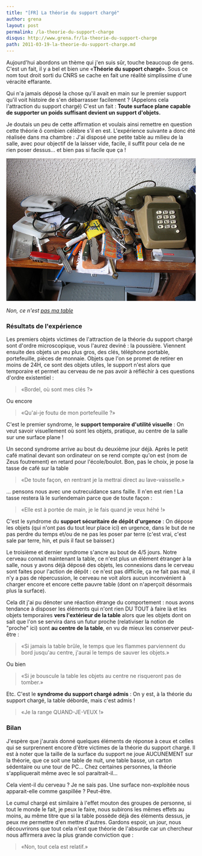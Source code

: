 ```yaml
---
title: "[FR] La théorie du support chargé"
author: grena
layout: post
permalink: /la-theorie-du-support-charge
disqus: http://www.grena.fr/la-theorie-du-support-charge
path: 2011-03-19-la-theorie-du-support-charge.md
---
```


Aujourd'hui abordons un thème qui j'en suis sûr, touche beaucoup de gens. C'est un fait, il y a bel et bien une «**Théorie du support chargé**».
Sous ce nom tout droit sorti du CNRS se cache en fait une réalité simplissime d'une véracité effarante.

Qui n'a jamais déposé la chose qu'il avait en main sur le premier support qu'il voit histoire de s'en débarrasser facilement ? (Appelons cela l'attraction du support chargé)
C'est un fait : __Toute surface plane capable de supporter un poids suffisant devient un support d'objets.__

Je doutais un peu de cette affirmation et voulais ainsi remettre en question cette théorie ô combien célèbre s'il en est. L'expérience suivante a donc été réalisée dans ma chambre : J'ai disposé une petite table au milieu de la salle, avec pour objectif de la laisser vide, facile, il suffit pour cela de ne rien poser dessus... et bien pas si facile que ça !

<img src="/assets/img/posts/table-basse-merdier.jpg" class="img-thumbnail">

_Non, ce n'est [pas ma table](http://www.flickr.com/photos/jb-/173825504/)_

### Résultats de l'expérience
Les premiers objets victimes de l'attraction de la théorie du support chargé sont d'ordre microscopique, vous l'aurez deviné : la poussière.
Viennent ensuite des objets un peu plus gros, des clés, téléphone portable, portefeuille, pièces de monnaie. Objets que l'on se promet de retirer en moins de 24H, ce sont des objets utiles, le support n'est alors que temporaire et permet au cerveau de ne pas avoir à réfléchir à ces questions d'ordre existentiel :

> «Bordel, où sont mes clés ?»

Ou encore

> «Qu'ai-je foutu de mon portefeuille ?»

C'est le premier syndrome, le __support temporaire d'utilité visuelle__ : On veut savoir visuellement où sont les objets, pratique, au centre de la salle sur une surface plane !

Un second syndrome arrive au bout du deuxième jour déjà. Après le petit café matinal devant son ordinateur on se rend compte qu'on est (nom de Zeus foutrement) en retard pour l'école/boulot. Bon, pas le choix, je pose la tasse de café sur la table

> «De toute façon, en rentrant je la mettrai direct au lave-vaisselle.»

... pensons nous avec une outrecuidance sans faille. Il n'en est rien ! La tasse restera là le surlendemain parce que de toute façon :

> «Elle est à portée de main, je le fais quand je veux héhé !»

C'est le syndrome du __support sécuritaire de dépôt d'urgence__ : On dépose les objets (qui n'ont pas du tout leur place ici) en urgence, dans le but de ne pas perdre du temps et/ou de ne pas les poser par terre (c'est vrai, c'est sale par terre, hin, et puis il faut se baisser.)

Le troisième et dernier syndrome s'ancre au bout de 4/5 jours. Notre cerveau connait maintenant la table, ce n'est plus un élément étranger à la salle, nous y avons déjà déposé des objets, les connexions dans le cerveau sont faites pour l'action de dépôt : ce n'est pas difficile, ça ne fait pas mal, il n'y a pas de répercussion, le cerveau ne voit alors aucun inconvénient à charger encore et encore cette pauvre table (dont on n'aperçoit désormais plus la surface).

Cela dit j'ai pu dénoter une réaction étrange du comportement : nous avons tendance à disposer les éléments qui n'ont rien DU TOUT à faire là et les objets temporaires __vers l'extérieur de la table__ alors que les objets dont on sait que l'on se servira dans un futur proche (relativiser la notion de "proche" ici) sont __au centre de la table__, en vu de mieux les conserver peut-être :

> «Si jamais la table brûle, le temps que les flammes parviennent du bord jusqu'au centre, j'aurai le temps de sauver les objets.»

Ou bien

> «Si je bouscule la table les objets au centre ne risqueront pas de tomber.»

Etc. C'est le __syndrome du support chargé admis__ : On y est, à la théorie du support chargé, la table déborde, mais c'est admis !

> «Je la range QUAND-JE-VEUX !»

### Bilan
J'espère que j'aurais donné quelques éléments de réponse à ceux et celles qui se surprennent encore d'être victimes de la théorie du support chargé. Il est à noter que la taille de la surface du support ne joue AUCUNEMENT sur la théorie, que ce soit une table de nuit, une table basse, un carton sédentaire ou une tour de PC... Chez certaines personnes, la théorie s'appliquerait même avec le sol paraitrait-il...

Cela vient-il du cerveau ?
Je ne sais pas.
Une surface non-exploitée nous apparait-elle comme gaspillée ?
Peut-être.

Le cumul chargé est similaire à l'effet mouton des groupes de personne, si tout le monde le fait, je peux le faire, nous subirons les mêmes effets au moins, au même titre que si la table possède déjà des éléments dessus, je peux me permettre d'en mettre d'autres.
Gardons espoir, un jour, nous découvrirons que tout cela n'est que théorie de l'absurde car un chercheur nous affirmera avec la plus grande conviction que :

> «Non, tout cela est relatif.»
